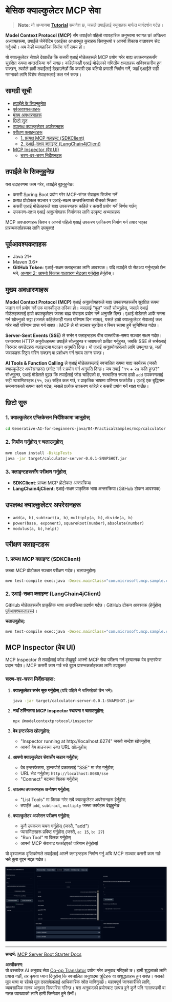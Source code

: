 <!--
CO_OP_TRANSLATOR_METADATA:
{
  "original_hash": "5bd7a347d6ed1d706443f9129dd29dd9",
  "translation_date": "2025-07-25T09:16:08+00:00",
  "source_file": "04-PracticalSamples/mcp/calculator/README.md",
  "language_code": "ne"
}
-->
# बेसिक क्याल्कुलेटर MCP सेवा

>**Note**: यो अध्यायमा [**Tutorial**](./TUTORIAL.md) समावेश छ, जसले तपाईंलाई नमूनाहरू मार्फत मार्गदर्शन गर्दछ।

**Model Context Protocol (MCP)** सँग तपाईंको पहिलो व्यावहारिक अनुभवमा स्वागत छ! अघिल्ला अध्यायहरूमा, तपाईंले जेनेरेटिभ एआईका आधारभूत कुराहरू सिक्नुभयो र आफ्नो विकास वातावरण सेट गर्नुभयो। अब केही व्यावहारिक निर्माण गर्ने समय हो।

यो क्याल्कुलेटर सेवाले देखाउँछ कि कसरी एआई मोडेलहरूले MCP प्रयोग गरेर बाह्य उपकरणहरूसँग सुरक्षित रूपमा अन्तरक्रिया गर्न सक्छ। कहिलेकाहीँ एआई मोडेलको गणितीय क्षमताहरू अविश्वसनीय हुन सक्छन्, त्यसैले हामी तपाईंलाई देखाउनेछौं कि कसरी एक बलियो प्रणाली निर्माण गर्ने, जहाँ एआईले सही गणनाको लागि विशेष सेवाहरूलाई कल गर्न सक्छ।

## सामग्री सूची

- [तपाईंले के सिक्नुहुनेछ](../../../../../04-PracticalSamples/mcp/calculator)
- [पूर्वआवश्यकताहरू](../../../../../04-PracticalSamples/mcp/calculator)
- [मुख्य अवधारणाहरू](../../../../../04-PracticalSamples/mcp/calculator)
- [छिटो सुरु](../../../../../04-PracticalSamples/mcp/calculator)
- [उपलब्ध क्याल्कुलेटर अपरेसनहरू](../../../../../04-PracticalSamples/mcp/calculator)
- [परीक्षण क्लाइन्टहरू](../../../../../04-PracticalSamples/mcp/calculator)
  - [1. प्रत्यक्ष MCP क्लाइन्ट (SDKClient)](../../../../../04-PracticalSamples/mcp/calculator)
  - [2. एआई-सक्षम क्लाइन्ट (LangChain4jClient)](../../../../../04-PracticalSamples/mcp/calculator)
- [MCP Inspector (वेब UI)](../../../../../04-PracticalSamples/mcp/calculator)
  - [चरण-दर-चरण निर्देशनहरू](../../../../../04-PracticalSamples/mcp/calculator)

## तपाईंले के सिक्नुहुनेछ

यस उदाहरणमा काम गरेर, तपाईंले बुझ्नुहुनेछ:
- कसरी Spring Boot प्रयोग गरेर MCP-संगत सेवाहरू सिर्जना गर्ने
- प्रत्यक्ष प्रोटोकल सञ्चार र एआई-सक्षम अन्तरक्रियाको बीचको भिन्नता
- कसरी एआई मोडेलहरूले बाह्य उपकरणहरू कहिले र कसरी प्रयोग गर्ने निर्णय गर्छन्
- उपकरण-सक्षम एआई अनुप्रयोगहरू निर्माणका लागि उत्कृष्ट अभ्यासहरू

MCP अवधारणाहरू सिक्न र आफ्नो पहिलो एआई उपकरण एकीकरण निर्माण गर्न तयार भएका प्रारम्भकर्ताहरूका लागि उपयुक्त!

## पूर्वआवश्यकताहरू

- Java 21+
- Maven 3.6+
- **GitHub Token**: एआई-सक्षम क्लाइन्टका लागि आवश्यक। यदि तपाईंले यो सेटअप गर्नुभएको छैन भने, [अध्याय 2: आफ्नो विकास वातावरण सेटअप गर्नुहोस्](../../../02-SetupDevEnvironment/README.md) हेर्नुहोस्।

## मुख्य अवधारणाहरू

**Model Context Protocol (MCP)** एआई अनुप्रयोगहरूले बाह्य उपकरणहरूसँग सुरक्षित रूपमा जडान गर्न प्रयोग गर्ने एक मानकीकृत तरिका हो। यसलाई "पुल" जस्तै सोच्नुहोस्, जसले एआई मोडेलहरूलाई हाम्रो क्याल्कुलेटर जस्ता बाह्य सेवाहरू प्रयोग गर्न अनुमति दिन्छ। एआई मोडेलले आफैं गणना गर्न खोज्नुको सट्टा (जसले कहिलेकाहीँ गलत परिणाम दिन सक्छ), यसले हाम्रो क्याल्कुलेटर सेवालाई कल गरेर सही परिणाम प्राप्त गर्न सक्छ। MCP ले यो सञ्चार सुरक्षित र स्थिर रूपमा हुने सुनिश्चित गर्दछ।

**Server-Sent Events (SSE)** ले सर्भर र क्लाइन्टहरू बीच वास्तविक-समय सञ्चार सक्षम गर्दछ। परम्परागत HTTP अनुरोधहरूमा तपाईंले सोध्नुहुन्छ र जवाफको प्रतीक्षा गर्नुहुन्छ, जबकि SSE ले सर्भरलाई निरन्तर अपडेटहरू क्लाइन्टमा पठाउन अनुमति दिन्छ। यो एआई अनुप्रयोगहरूको लागि उपयुक्त छ, जहाँ जवाफहरू स्ट्रिम गरिन सक्छन् वा प्रशोधन गर्न समय लाग्न सक्छ।

**AI Tools & Function Calling** ले एआई मोडेलहरूलाई स्वचालित रूपमा बाह्य कार्यहरू (जस्तै क्याल्कुलेटर अपरेसनहरू) छनोट गर्न र प्रयोग गर्न अनुमति दिन्छ। जब तपाईं "१५ + २७ कति हुन्छ?" सोध्नुहुन्छ, एआई मोडेलले बुझ्छ कि तपाईंलाई जोड चाहिएको छ, स्वचालित रूपमा हाम्रो `add` उपकरणलाई सही प्यारामिटरहरू (१५, २७) सहित कल गर्छ, र प्राकृतिक भाषामा परिणाम फर्काउँछ। एआई एक बुद्धिमान समन्वयकको रूपमा कार्य गर्दछ, जसले प्रत्येक उपकरण कहिले र कसरी प्रयोग गर्ने थाहा पाउँछ।

## छिटो सुरु

### 1. क्याल्कुलेटर एप्लिकेसन निर्देशिकामा जानुहोस्
```bash
cd Generative-AI-for-beginners-java/04-PracticalSamples/mcp/calculator
```

### 2. निर्माण गर्नुहोस् र चलाउनुहोस्
```bash
mvn clean install -DskipTests
java -jar target/calculator-server-0.0.1-SNAPSHOT.jar
```

### 3. क्लाइन्टहरूसँग परीक्षण गर्नुहोस्
- **SDKClient**: प्रत्यक्ष MCP प्रोटोकल अन्तरक्रिया
- **LangChain4jClient**: एआई-सक्षम प्राकृतिक भाषा अन्तरक्रिया (GitHub टोकन आवश्यक)

## उपलब्ध क्याल्कुलेटर अपरेसनहरू

- `add(a, b)`, `subtract(a, b)`, `multiply(a, b)`, `divide(a, b)`
- `power(base, exponent)`, `squareRoot(number)`, `absolute(number)`
- `modulus(a, b)`, `help()`

## परीक्षण क्लाइन्टहरू

### 1. प्रत्यक्ष MCP क्लाइन्ट (SDKClient)
कच्चा MCP प्रोटोकल सञ्चार परीक्षण गर्दछ। चलाउनुहोस्:
```bash
mvn test-compile exec:java -Dexec.mainClass="com.microsoft.mcp.sample.client.SDKClient" -Dexec.classpathScope=test
```

### 2. एआई-सक्षम क्लाइन्ट (LangChain4jClient)
GitHub मोडेलहरूसँग प्राकृतिक भाषा अन्तरक्रिया प्रदर्शन गर्दछ। GitHub टोकन आवश्यक (हेर्नुहोस् [पूर्वआवश्यकताहरू](../../../../../04-PracticalSamples/mcp/calculator))।

**चलाउनुहोस्:**
```bash
mvn test-compile exec:java -Dexec.mainClass="com.microsoft.mcp.sample.client.LangChain4jClient" -Dexec.classpathScope=test
```

## MCP Inspector (वेब UI)

MCP Inspector ले तपाईंलाई कोड लेख्नुपूर्व आफ्नो MCP सेवा परीक्षण गर्न दृश्यात्मक वेब इन्टरफेस प्रदान गर्दछ। MCP कसरी काम गर्छ भन्ने बुझ्न प्रारम्भकर्ताहरूका लागि उपयुक्त!

### चरण-दर-चरण निर्देशनहरू:

1. **क्याल्कुलेटर सर्भर सुरु गर्नुहोस्** (यदि पहिले नै चलिरहेको छैन भने):
   ```bash
   java -jar target/calculator-server-0.0.1-SNAPSHOT.jar
   ```

2. **नयाँ टर्मिनलमा MCP Inspector स्थापना र चलाउनुहोस्**:
   ```bash
   npx @modelcontextprotocol/inspector
   ```

3. **वेब इन्टरफेस खोल्नुहोस्**:
   - "Inspector running at http://localhost:6274" जस्तो सन्देश खोज्नुहोस्
   - आफ्नो वेब ब्राउजरमा उक्त URL खोल्नुहोस्

4. **आफ्नो क्याल्कुलेटर सेवासँग जडान गर्नुहोस्**:
   - वेब इन्टरफेसमा, ट्रान्सपोर्ट प्रकारलाई "SSE" मा सेट गर्नुहोस्
   - URL सेट गर्नुहोस्: `http://localhost:8080/sse`
   - "Connect" बटनमा क्लिक गर्नुहोस्

5. **उपलब्ध उपकरणहरू अन्वेषण गर्नुहोस्**:
   - "List Tools" मा क्लिक गरेर सबै क्याल्कुलेटर अपरेसनहरू हेर्नुहोस्
   - तपाईंले `add`, `subtract`, `multiply` जस्ता कार्यहरू देख्नुहुनेछ

6. **क्याल्कुलेटर अपरेसन परीक्षण गर्नुहोस्**:
   - कुनै उपकरण चयन गर्नुहोस् (जस्तै, "add")
   - प्यारामिटरहरू प्रविष्ट गर्नुहोस् (जस्तै, `a: 15`, `b: 27`)
   - "Run Tool" मा क्लिक गर्नुहोस्
   - आफ्नो MCP सेवाबाट फर्काइएको परिणाम हेर्नुहोस्!

यो दृश्यात्मक दृष्टिकोणले तपाईंलाई आफ्नै क्लाइन्टहरू निर्माण गर्नु अघि MCP सञ्चार कसरी काम गर्छ भन्ने कुरा बुझ्न मद्दत गर्दछ।

![npx inspector](../../../../../translated_images/tool.214c70103694335c4cfdc2d624373dfce4b0162f6aea089ac1da9051fb563b7f.ne.png)

---
**सन्दर्भ:** [MCP Server Boot Starter Docs](https://docs.spring.io/spring-ai/reference/api/mcp/mcp-server-boot-starter-docs.html)

**अस्वीकरण**:  
यो दस्तावेज़ AI अनुवाद सेवा [Co-op Translator](https://github.com/Azure/co-op-translator) प्रयोग गरेर अनुवाद गरिएको छ। हामी शुद्धताको लागि प्रयास गर्छौं, तर कृपया ध्यान दिनुहोस् कि स्वचालित अनुवादमा त्रुटिहरू वा अशुद्धताहरू हुन सक्छ। यसको मूल भाषा मा रहेको मूल दस्तावेज़लाई आधिकारिक स्रोत मानिनुपर्छ। महत्वपूर्ण जानकारीको लागि, व्यावसायिक मानव अनुवाद सिफारिस गरिन्छ। यस अनुवादको प्रयोगबाट उत्पन्न हुने कुनै पनि गलतफहमी वा गलत व्याख्याको लागि हामी जिम्मेवार हुने छैनौं।